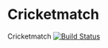 # Cricketmatch
Cricketmatch
[![Build Status](https://travis-ci.org/tersiakoetzee/Cricket-match-score-keeper.svg?branch=master)](https://travis-ci.org/tersiakoetzee/Cricket-match-score-keeper)
